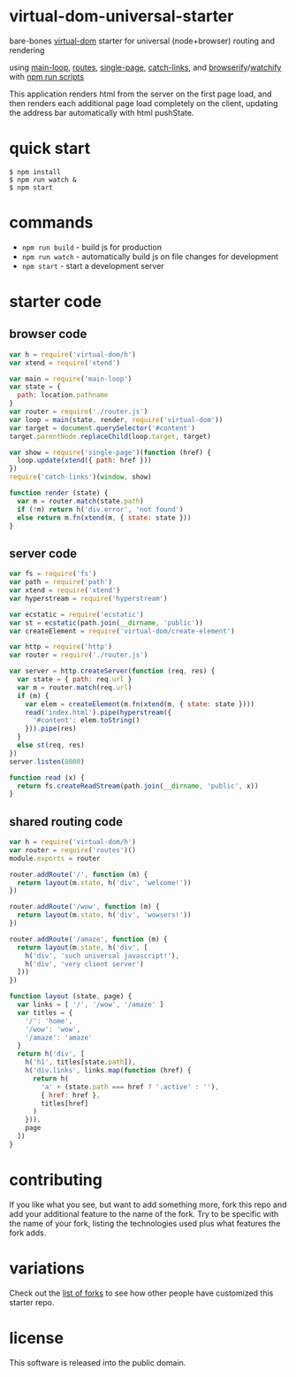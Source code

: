 # virtual-dom-universal-starter

bare-bones [virtual-dom](https://npmjs.com/package/virtual-dom) starter
for universal (node+browser) routing and rendering

using [main-loop](https://npmjs.com/package/main-loop),
[routes](https://npmjs.com/package/routes),
[single-page](https://npmjs.com/package/single-page),
[catch-links](https://npmjs.com/package/catch-links),
and [browserify](http://browserify.org)/[watchify](https://npmjs.com/package/watchify)
with [npm run scripts](http://substack.net/task_automation_with_npm_run)

This application renders html from the server on the first page load, and then
renders each additional page load completely on the client, updating the address
bar automatically with html pushState.

# quick start

```
$ npm install
$ npm run watch &
$ npm start
```

# commands

* `npm run build` - build js for production
* `npm run watch` - automatically build js on file changes for development
* `npm start` - start a development server

# starter code

## browser code

``` js
var h = require('virtual-dom/h')
var xtend = require('xtend')

var main = require('main-loop')
var state = {
  path: location.pathname
}
var router = require('./router.js')
var loop = main(state, render, require('virtual-dom'))
var target = document.querySelector('#content')
target.parentNode.replaceChild(loop.target, target)

var show = require('single-page')(function (href) {
  loop.update(xtend({ path: href }))
})
require('catch-links')(window, show)

function render (state) {
  var m = router.match(state.path)
  if (!m) return h('div.error', 'not found')
  else return m.fn(xtend(m, { state: state }))
}
```

## server code

``` js
var fs = require('fs')
var path = require('path')
var xtend = require('xtend')
var hyperstream = require('hyperstream')

var ecstatic = require('ecstatic')
var st = ecstatic(path.join(__dirname, 'public'))
var createElement = require('virtual-dom/create-element')

var http = require('http')
var router = require('./router.js')

var server = http.createServer(function (req, res) {
  var state = { path: req.url }
  var m = router.match(req.url)
  if (m) {
    var elem = createElement(m.fn(xtend(m, { state: state })))
    read('index.html').pipe(hyperstream({
      '#content': elem.toString()
    })).pipe(res)
  }
  else st(req, res)
})
server.listen(8000)

function read (x) {
  return fs.createReadStream(path.join(__dirname, 'public', x))
}
```

## shared routing code

``` js
var h = require('virtual-dom/h')
var router = require('routes')()
module.exports = router

router.addRoute('/', function (m) {
  return layout(m.state, h('div', 'welcome!'))
})

router.addRoute('/wow', function (m) {
  return layout(m.state, h('div', 'wowsers!'))
})

router.addRoute('/amaze', function (m) {
  return layout(m.state, h('div', [
    h('div', 'such universal javascript!'),
    h('div', 'very client server')
  ]))
})

function layout (state, page) {
  var links = [ '/', '/wow', '/amaze' ]
  var titles = {
    '/': 'home',
    '/wow': 'wow',
    '/amaze': 'amaze'
  }
  return h('div', [
    h('h1', titles[state.path]),
    h('div.links', links.map(function (href) {
      return h(
        'a' + (state.path === href ? '.active' : ''),
        { href: href },
        titles[href]
      )
    })),
    page
  ])
}
```

# contributing

If you like what you see, but want to add something more, fork this repo and add
your additional feature to the name of the fork. Try to be specific with the
name of your fork, listing the technologies used plus what features the fork
adds.

# variations

Check out the [list of forks](https://github.com/substack/virtual-dom-starter/network/members)
to see how other people have customized this starter repo.

# license

This software is released into the public domain.

